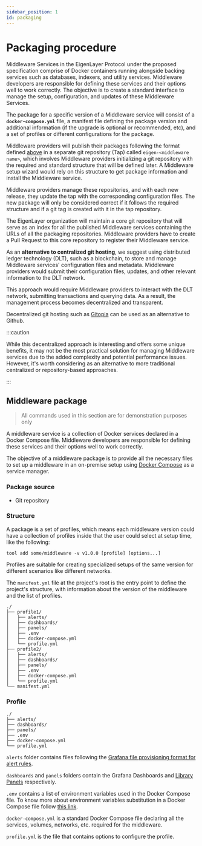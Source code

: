 ```yaml
---
sidebar_position: 1 
id: packaging
---
```


# Packaging procedure

Middleware Services in the EigenLayer Protocol under the proposed specification comprise of Docker containers running alongside backing services such as databases, indexers, and utility services. Middleware developers are responsible for defining these services and their options well to work correctly. The objective is to create a standard interface to manage the setup, configuration, and updates of these Middleware Services.

The package for a specific version of a Middleware service will consist of a **`docker-compose.yml`** file, a manifest file defining the package version and additional information (if the upgrade is optional or recommended, etc), and a set of profiles or different configurations for the package. 

Middleware providers will publish their packages following the format defined [above](#middleware-package) in a separate git repository (Tap) called `eigen-<middleware name>`, which involves Middleware providers initializing a git repository with the required and standard structure that will be defined later. A Middleware setup wizard would rely on this structure to get package information and install the Middleware service.

Middleware providers manage these repositories, and with each new release, they update the tap with the corresponding configuration files. The new package will only be considered correct if it follows the required structure and if a git tag is created with it in the tap repository.

The EigenLayer organization will maintain a core git repository that will serve as an index for all the published Middleware services containing the URLs of all the packaging repositories. Middleware providers have to create a Pull Request to this core repository to register their Middleware service.

As an **alternative to centralized git hosting**, we suggest using distributed ledger technology (DLT), such as a blockchain, to store and manage Middleware services' configuration files and metadata. Middleware providers would submit their configuration files, updates, and other relevant information to the DLT network.

This approach would require Middleware providers to interact with the DLT network, submitting transactions and querying data. As a result, the management process becomes decentralized and transparent.

Decentralized git hosting such as [Gitopia](https://gitopia.com) can be used as an alternative to Github.

:::caution

While this decentralized approach is interesting and offers some unique benefits, it may not be the most practical solution for managing Middleware services due to the added complexity and potential performance issues. However, it's worth considering as an alternative to more traditional centralized or repository-based approaches.

:::

## Middleware package

> All commands used in this section are for demonstration purposes only

A middleware service is a collection of Docker services declared in a Docker Compose file. Middleware developers are responsible for defining these services and their options well to work correctly.

The objective of a middleware package is to provide all the necessary files to set up a middleware in an on-premise setup using [Docker Compose](https://docs.docker.com/compose/) as a service manager.

### Package source

- Git repository

### Structure

A package is a set of profiles, which means each middleware version could have a collection of profiles inside that the user could select at setup time, like the following:

```
tool add some/middleware -v v1.0.0 [profile] [options...]
```

Profiles are suitable for creating specialized setups of the same version for different scenarios like different networks.

The `manifest.yml` file at the project's root is the entry point to define the project's structure, with information about the version of the middleware and the list of profiles.

```
./
├── profile1/
│   ├── alerts/
│   ├── dashboards/
│   ├── panels/
│   ├── .env
│   ├── docker-compose.yml
│   └── profile.yml
├── profile2/
│   ├── alerts/
│   ├── dashboards/
│   ├── panels/
│   ├── .env
│   ├── docker-compose.yml
│   └── profile.yml
└── manifest.yml
```

### Profile

```
./
├── alerts/
├── dashboards/
├── panels/
├── .env
├── docker-compose.yml
└── profile.yml
```

`alerts` folder contains files following the [Grafana file provisioning format for alert rules](https://grafana.com/docs/grafana/latest/alerting/set-up/provision-alerting-resources/file-provisioning/#provision-alert-rules).

`dashboards` and `panels` folders contain the Grafana Dashboards and [Library Panels](https://grafana.com/docs/grafana/latest/dashboards/build-dashboards/manage-library-panels/) respectively.

`.env` contains a list of environment variables used in the Docker Compose file. To know more about environment variables substitution in a Docker Compose file follow [this link](https://docs.docker.com/compose/environment-variables/set-environment-variables/#substitute-with-an-env-file).

`docker-compose.yml` is a standard Docker Compose file declaring all the services, volumes, networks, etc. required for the middleware.

`profile.yml` is the file that contains options to configure the profile.
